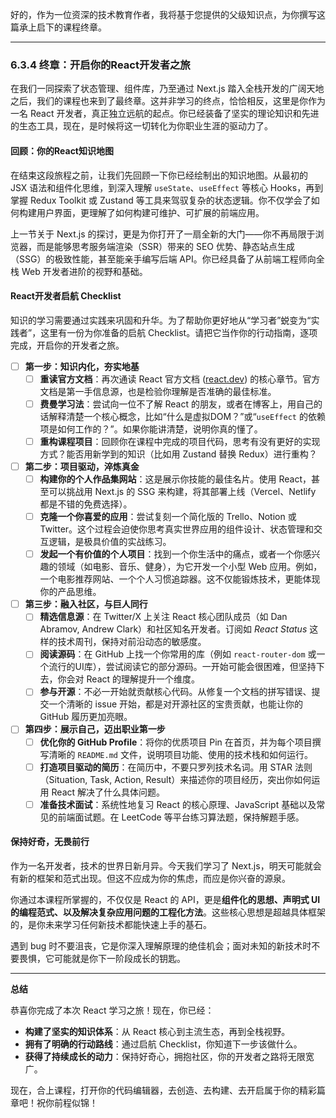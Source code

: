 好的，作为一位资深的技术教育作者，我将基于您提供的父级知识点，为你撰写这篇承上启下的课程终章。

---

### 6.3.4 终章：开启你的React开发者之旅

在我们一同探索了状态管理、组件库，乃至通过 Next.js 踏入全栈开发的广阔天地之后，我们的课程也来到了最终章。这并非学习的终点，恰恰相反，这里是你作为一名 React 开发者，真正独立远航的起点。你已经装备了坚实的理论知识和先进的生态工具，现在，是时候将这一切转化为你职业生涯的驱动力了。

#### 回顾：你的React知识地图

在结束这段旅程之前，让我们先回顾一下你已经绘制出的知识地图。从最初的 JSX 语法和组件化思维，到深入理解 `useState`、`useEffect` 等核心 Hooks，再到掌握 Redux Toolkit 或 Zustand 等工具来驾驭复杂的状态逻辑。你不仅学会了如何构建用户界面，更理解了如何构建可维护、可扩展的前端应用。

上一节关于 Next.js 的探讨，更是为你打开了一扇全新的大门——你不再局限于浏览器，而是能够思考服务端渲染（SSR）带来的 SEO 优势、静态站点生成（SSG）的极致性能，甚至能亲手编写后端 API。你已经具备了从前端工程师向全栈 Web 开发者进阶的视野和基础。

#### React开发者启航 Checklist

知识的学习需要通过实践来巩固和升华。为了帮助你更好地从“学习者”蜕变为“实践者”，这里有一份为你准备的启航 Checklist。请把它当作你的行动指南，逐项完成，开启你的开发者之旅。

-   [ ] **第一步：知识内化，夯实地基**
    -   [ ] **重读官方文档**：再次通读 React 官方文档 ([react.dev](https://react.dev/)) 的核心章节。官方文档是第一手信息源，也是检验你理解是否准确的最佳标准。
    -   [ ] **费曼学习法**：尝试向一位不了解 React 的朋友，或者在博客上，用自己的话解释清楚一个核心概念，比如“什么是虚拟DOM？”或“`useEffect` 的依赖项是如何工作的？”。如果你能讲清楚，说明你真的懂了。
    -   [ ] **重构课程项目**：回顾你在课程中完成的项目代码，思考有没有更好的实现方式？能否用新学到的知识（比如用 Zustand 替换 Redux）进行重构？

-   [ ] **第二步：项目驱动，淬炼真金**
    -   [ ] **构建你的个人作品集网站**：这是展示你技能的最佳名片。使用 React，甚至可以挑战用 Next.js 的 SSG 来构建，将其部署上线（Vercel、Netlify 都是不错的免费选择）。
    -   [ ] **克隆一个你喜爱的应用**：尝试复刻一个简化版的 Trello、Notion 或 Twitter。这个过程会迫使你思考真实世界应用的组件设计、状态管理和交互逻辑，是极具价值的实战练习。
    -   [ ] **发起一个有价值的个人项目**：找到一个你生活中的痛点，或者一个你感兴趣的领域（如电影、音乐、健身），为它开发一个小型 Web 应用。例如，一个电影推荐网站、一个个人习惯追踪器。这不仅能锻炼技术，更能体现你的产品思维。

-   [ ] **第三步：融入社区，与巨人同行**
    -   [ ] **精选信息源**：在 Twitter/X 上关注 React 核心团队成员（如 Dan Abramov, Andrew Clark）和社区知名开发者。订阅如 *React Status* 这样的技术周刊，保持对前沿动态的敏感度。
    -   [ ] **阅读源码**：在 GitHub 上找一个你常用的库（例如 `react-router-dom` 或一个流行的UI库），尝试阅读它的部分源码。一开始可能会很困难，但坚持下去，你会对 React 的理解提升一个维度。
    -   [ ] **参与开源**：不必一开始就贡献核心代码。从修复一个文档的拼写错误、提交一个清晰的 issue 开始，都是对开源社区的宝贵贡献，也能让你的 GitHub 履历更加亮眼。

-   [ ] **第四步：展示自己，迈出职业第一步**
    -   [ ] **优化你的 GitHub Profile**：将你的优质项目 Pin 在首页，并为每个项目撰写清晰的 `README.md` 文件，说明项目功能、使用的技术栈和如何运行。
    -   [ ] **打造项目驱动的简历**：在简历中，不要只罗列技术名词。用 STAR 法则（Situation, Task, Action, Result）来描述你的项目经历，突出你如何运用 React 解决了什么具体问题。
    -   [ ] **准备技术面试**：系统性地复习 React 的核心原理、JavaScript 基础以及常见的前端面试题。在 LeetCode 等平台练习算法题，保持解题手感。

#### 保持好奇，无畏前行

作为一名开发者，技术的世界日新月异。今天我们学习了 Next.js，明天可能就会有新的框架和范式出现。但这不应成为你的焦虑，而应是你兴奋的源泉。

你通过本课程所掌握的，不仅仅是 React 的 API，更是**组件化的思想、声明式 UI 的编程范式、以及解决复杂应用问题的工程化方法**。这些核心思想是超越具体框架的，是你未来学习任何新技术都能快速上手的基石。

遇到 bug 时不要沮丧，它是你深入理解原理的绝佳机会；面对未知的新技术时不要畏惧，它可能就是你下一阶段成长的钥匙。

---

**总结**

恭喜你完成了本次 React 学习之旅！现在，你已经：

-   **构建了坚实的知识体系**：从 React 核心到主流生态，再到全栈视野。
-   **拥有了明确的行动路线**：通过启航 Checklist，你知道下一步该做什么。
-   **获得了持续成长的动力**：保持好奇心，拥抱社区，你的开发者之路将无限宽广。

现在，合上课程，打开你的代码编辑器，去创造、去构建、去开启属于你的精彩篇章吧！祝你前程似锦！